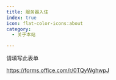 ```yaml
---
title: 服务器入住
index: true
icon: flat-color-icons:about
category:
  - 关于本站

---
```


请填写此表单 

https://forms.office.com/r/0TQyWghwpJ